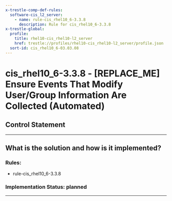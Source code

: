 ```yaml
---
x-trestle-comp-def-rules:
  software-cis_l2_server:
    - name: rule-cis_rhel10_6-3.3.8
      description: Rule for cis_rhel10_6-3.3.8
x-trestle-global:
  profile:
    title: rhel10-cis_rhel10-l2_server
    href: trestle://profiles/rhel10-cis_rhel10-l2_server/profile.json
  sort-id: cis_rhel10_6-03.03.08
---
```


# cis_rhel10_6-3.3.8 - \[REPLACE_ME\] Ensure Events That Modify User/Group Information Are Collected (Automated)

## Control Statement

______________________________________________________________________

## What is the solution and how is it implemented?

<!-- For implementation status enter one of: implemented, partial, planned, alternative, not-applicable -->

<!-- Note that the list of rules under ### Rules: is read-only and changes will not be captured after assembly to JSON -->

<!-- Add control implementation description here for control: cis_rhel10_6-3.3.8 -->

### Rules:

  - rule-cis_rhel10_6-3.3.8

### Implementation Status: planned

______________________________________________________________________
